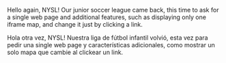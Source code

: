 Hello again, NYSL! Our junior soccer league came back, this time to ask for a single web page and additional features, such as displaying only one iframe map, and change it just by clicking a link.

Hola otra vez, NYSL! Nuestra liga de fútbol infantil volvió, esta vez para pedir una single web page y características adicionales, como mostrar un solo mapa que cambie al clickear un link.
